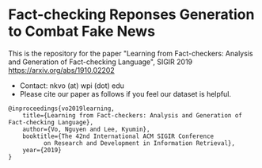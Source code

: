 # Fact-checking Reponses Generation to Combat Fake News
This is the repository for the paper "Learning from Fact-checkers: Analysis and Generation of Fact-checking Language", SIGIR 2019
https://arxiv.org/abs/1910.02202

* Contact: nkvo (at) wpi (dot) edu
* Please cite our paper as follows if you feel our dataset is helpful. 
```
@inproceedings{vo2019learning,
	title={Learning from Fact-checkers: Analysis and Generation of Fact-checking Language},
	author={Vo, Nguyen and Lee, Kyumin},
	booktitle={The 42nd International ACM SIGIR Conference 
		  on Research and Development in Information Retrieval},
	year={2019}
}
```
